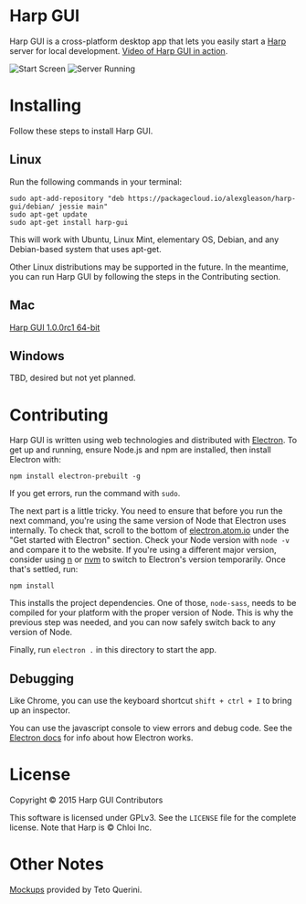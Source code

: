 Harp GUI
========

Harp GUI is a cross-platform desktop app that lets you easily start a [Harp](http://harpjs.com/) server for local development. [Video of Harp GUI in action](https://www.youtube.com/watch?v=EsCQwyWNXS8).

![Start Screen](http://i.imgur.com/iE7Iidz.png)
![Server Running](http://i.imgur.com/0xumhhJ.png)

Installing
==========

Follow these steps to install Harp GUI.

Linux
-----

Run the following commands in your terminal:

    sudo apt-add-repository "deb https://packagecloud.io/alexgleason/harp-gui/debian/ jessie main"
    sudo apt-get update
    sudo apt-get install harp-gui

This will work with Ubuntu, Linux Mint, elementary OS, Debian, and any Debian-based system that uses apt-get.

Other Linux distributions may be supported in the future. In the meantime, you can run Harp GUI by following the steps in the Contributing section.

Mac
---
[Harp GUI 1.0.0rc1 64-bit](https://drive.google.com/folderview?id=0BwfNEizpnybJVTVGOHZ3eDR1Y2M&usp=sharing)

Windows
-------
TBD, desired but not yet planned.

Contributing
============

Harp GUI is written using web technologies and distributed with [Electron](http://electron.atom.io/docs/). To get up and running, ensure Node.js and npm are installed, then install Electron with:

    npm install electron-prebuilt -g

If you get errors, run the command with `sudo`.

The next part is a little tricky. You need to ensure that before you run the next command, you're using the same version of Node that Electron uses internally. To check that, scroll to the bottom of [electron.atom.io](http://electron.atom.io/) under the "Get started with Electron" section. Check your Node version with `node -v` and compare it to the website. If you're using a different major version, consider using [n](https://www.npmjs.com/package/n) or [nvm](https://github.com/creationix/nvm) to switch to Electron's version temporarily. Once that's settled, run:

    npm install

This installs the project dependencies. One of those, `node-sass`, needs to be compiled for your platform with the proper version of Node. This is why the previous step was needed, and you can now safely switch back to any version of Node.

Finally, run `electron .` in this directory to start the app.

Debugging
---------

Like Chrome, you can use the keyboard shortcut `shift + ctrl + I` to bring up an inspector.

You can use the javascript console to view errors and debug code. See the [Electron docs](http://electron.atom.io/docs/) for info about how Electron works.

License
=======

Copyright © 2015 Harp GUI Contributors

This software is licensed under GPLv3. See the `LICENSE` file for the complete license. Note that Harp is © Chloi Inc.

Other Notes
===========

[Mockups](https://drive.google.com/folderview?id=0BwfNEizpnybJVGQ4T1UxMlIwQUU&usp=sharing) provided by Teto Querini.
